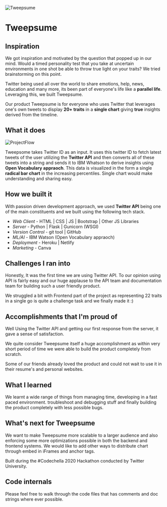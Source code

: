 ![Tweepsume](https://i.ibb.co/xGJbCWS/Logo.png)

# Tweepsume

## Inspiration

We got inspiration and motivated by the question that popped up in our mind. Would a timed personality test that you take at uncertain environments in one shot be able to throw true light on your traits? We tried brainstorming on this point.

Twitter being used all over the world to share emotions, help, news, education and many more, its been part of everyone's life like a **parallel life**. Leveraging this, we built Tweepsume.

Our product Tweepsume is for everyone who uses Twitter that leverages one's own tweets to display **20+ traits** in a **single chart** giving **true** insights derived from the timeline.

## What it does

![ProjectFlow](https://i.ibb.co/wRY4PjN/banner-2.png)

Tweepsome takes Twitter ID as an input. It uses this twitter ID to fetch latest tweets of the user utilizing the **Twitter API** and then converts all of these tweets into a string and sends it to IBM Whatson to derive insights using **Open Vocabulary appraoch**. This data is visualized in the form a single **radical bar chart** in the increasing percentiles. Single chart would make understanding and sharing easy.

## How we built it

With passion driven development approach, we used **Twitter API** being one of the main constituents and we built using the following tech stack.

- *Web Client* - HTML | CSS | JS | Bootstrap | Other JS Libraries
- *Server* - Python | Flask | Gunicorn (WSGI)
- *Version Control* - git tool | GitHub
- *ML/AI* - IBM Watson (Open Vocabulary appraoch)
- *Deployment* - Heroku | Netlify
- *Marketing* - Canva 

## Challenges I ran into

Honestly, It was the first time we are using Twitter API. To our opinion using API is fairly easy and our huge applause to the API team and documentation team for building such a user friendly product.

We struggled a bit with Frontend part of the project as representing 22 traits in a single go is quite a challenge task and we finally made it :)

## Accomplishments that I'm proud of

Well Using the Twitter API and getting our first response from the server, it gave a sense of satisfaction.

We quite consider Tweepsume itself a huge accomplishment as within very short period of time we were able to build the product completely from scratch.

Some of our friends already loved the product and could not wait to use it in their resume's and personal websites.

## What I learned

We learnt a wide range of things from managing time, developing in a fast paced environment. troubleshoot and debugging stuff and finally building the product completely with less possible bugs.

## What's next for Tweepsume

We want to make Tweepsume more scalable to a larger audience and also enforcing some more optimizations possible in both the backend and frontend systems. We would like to add other ways to distribute chart through embed in iFrames and anchor tags.

Built during the #Codechella 2020 Hackathon conducted by Twitter University.

## Code internals

Please feel free to walk through the code files that has comments and doc strings where ever possible.